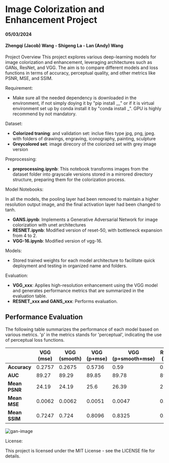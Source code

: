 #  Image Colorization and Enhancement Project

#### 05/03/2024

#### Zhengqi (Jacob) Wang - Shigeng La - Lan (Andy) Wang 

Project Overview This project explores various deep-learning models for image colorization and enhancement, leveraging architectures such as GANs, ResNet, and VGG. The aim is to compare different models and loss functions in terms of accuracy, perceptual quality, and other metrics like PSNR, MSE, and SSIM.



Requirement:

- Make sure all the needed dependency is downloaded in the environment, if not simply doying it by "pip install __" or if it is virtual environment set up by conda install it by "conda install _". GPU is highly recommend by not mandatory.

Dataset:

- **Colorized traning**: and validation set: inclue files type jpg, png, jpeg. with folders of drawings, engraving, iconography, painting, sculpture
- **Greycolored set**: image direcory of the colorized set with grey image version 

Preprocessing:

- **preprocessing.ipynb**: This notebook transforms images from the dataset folder into grayscale versions stored in a mirrored directory structure, preparing them for the colorization process. 

Model Notebooks: 

In all the models, the pooling layer had been removed to maintain a higher resolution output image, and the final activation layer had been changed to tanh.

- **GANS.ipynb**: Implements a Generative Adversarial Network for image colorization with unet architectures
- **RESNET.ipynb**: Modified version of reset-50, with bottleneck expansion from 4 to 2.
-  **VGG-16.ipynb**: Modified version of vgg-16.  

Models:

- Stored trained weights for each model architecture to facilitate quick deployment and testing in organized name and folders.

Evaluation:

- **VGG_xxx**: Applies high-resolution enhancement using the VGG model and generates performance metrics that are summarized in the evaluation table. 
- **RESNET_xxx and GANS_xxx**: Performs evaluation.



## Performance Evaluation
The following table summarizes the performance of each model based on various metrics. 'p' in the metrics stands for 'perceptual', indicating the use of perceptual loss functions.

|               | VGG (mse) | VGG (smooth) | VGG (p+mse) | VGG (p+smooth+mse) | Resnet (mse) | Resnet (smooth) | GAN (l1) |
| ------------- | --------- | ------------ | ----------- | ------------------ | ------------ | --------------- | -------- |
| **Accuracy**  | 0.2757    | 0.2675       | 0.5736      | 0.59               | 0.4019       | 0.4393          | 0.4357   |
| **AUC**       | 89.27     | 89.29        | 89.85       | 89.78              | 89.23        | 89.23           | 88.61    |
| **Mean PSNR** | 24.19     | 24.19        | 25.6        | 26.39              | 25.38        | 25.89           | 26.4     |
| **Mean MSE**  | 0.0062    | 0.0062       | 0.0051      | 0.0047             | 0.0052       | 0.0049          | 0.0044   |
| **Mean SSIM** | 0.7247    | 0.724        | 0.8096      | 0.8325             | 0.8117       | 0.8325          | 0.9242   |



![gan-image](/Users/wangzhengqi/Downloads/gan-image.png)

License: 

This project is licensed under the MIT License - see the LICENSE file for details.

